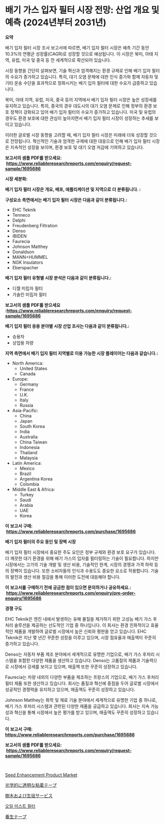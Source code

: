 <p><h1>배기 가스 입자 필터 시장 전망: 산업 개요 및 예측 (2024년부터 2031년)</h1></p><p><strong>요약</strong></p>
<p><p>배기 입자 필터 시장 조사 보고서에 따르면, 배기 입자 필터 시장은 예측 기간 동안 10.3%의 연평균 성장률(CAGR)로 성장할 것으로 예상됩니다. 이 시장은  북미, 아태 지역, 유럽, 미국 및 중국 등 전 세계적으로 확산되어 있습니다.</p><p>시장 동향을 간단히 살펴보면, 기술 혁신과 엄격해지는 환경 규제로 인해 배기 입자 필터의 수요가 증가하고 있습니다. 특히, 대기 오염 문제에 대한 인식 증가와 함께 자동차 및 기타 운송 수단을 효과적으로 정화시키는 배기 입자 필터에 대한 수요가 급증하고 있습니다.</p><p>북미, 아태 지역, 유럽, 미국, 중국 등의 지역에서 배기 입자 필터 시장은 높은 성장세를 유지하고 있습니다. 특히, 중국의 경우 대도시의 대기 오염 문제로 인해 정부의 환경 보호 정책이 강화되고 있어 배기 입자 필터의 수요가 증가하고 있습니다. 미국 및 유럽의 경우도 환경 보호에 대한 관심이 높아지면서 배기 입자 필터 시장이 성장하는 추세를 보이고 있습니다.</p><p>이러한 글로벌 시장 동향을 고려할 때, 배기 입자 필터 시장은 미래에 더욱 성장할 것으로 전망됩니다. 혁신적인 기술과 엄격한 규제에 대한 대응으로 인해 배기 입자 필터 시장은 지속적인 성장을 보이며, 환경 보호 및 대기 오염 저감에 기여하고 있습니다.</p></p>
<p><strong>보고서의 샘플 PDF를 받으세요: &nbsp;<a href="https://www.reliableresearchreports.com/enquiry/request-sample/1695686">https://www.reliableresearchreports.com/enquiry/request-sample/1695686</a></strong></p>
<p><strong>시장 세분화:</strong></p>
<p><strong> 배기 입자 필터 시장은 개요, 배포, 애플리케이션 및 지역으로 더 분류됩니다. :</strong></p>
<p><strong>구성요소 측면에서는 배기 입자 필터 시장은 다음과 같이 분류됩니다.:</strong></p>
<p><ul><li>EHC Teknik</li><li>Tenneco</li><li>Delphi</li><li>Freudenberg Filtration</li><li>Denso</li><li>IBIDEN</li><li>Faurecia</li><li>Johnson Matthey</li><li>Donaldson</li><li>MANN+HUMMEL</li><li>NGK Insulators</li><li>Eberspacher</li></ul></p>
<p><strong> 배기 입자 필터 유형별 시장 분석은 다음과 같이 분류됩니다.:</strong></p>
<p><ul><li>디젤 미립자 필터</li><li>가솔린 미립자 필터</li></ul></p>
<p><strong>보고서의 샘플 PDF를 받으세요 :<a href="https://www.reliableresearchreports.com/enquiry/request-sample/1695686">https://www.reliableresearchreports.com/enquiry/request-sample/1695686</a></strong></p>
<p><strong> 배기 입자 필터 응용 분야별 시장 산업 조사는 다음과 같이 분류됩니다.:</strong></p>
<p><ul><li>승용차</li><li>상업용 차량</li></ul></p>
<p><strong>지역 측면에서 배기 입자 필터 지역별로 이용 가능한 시장 플레이어는 다음과 같습니다.:</strong></p>
<p><ul>
    <li>
        North America:
        <ul>
            <li>United States</li>
            <li>Canada</li>
        </ul>
    </li>
    <li>
        Europe:
        <ul>
            <li>Germany</li>
            <li>France</li>
            <li>U.K.</li>
            <li>Italy</li>
            <li>Russia</li>
        </ul>
    </li>
    <li>
        Asia-Pacific:
        <ul>
            <li>China</li>
            <li>Japan</li>
            <li>South Korea</li>
            <li>India</li>
            <li>Australia</li>
            <li>China Taiwan</li>
            <li>Indonesia</li>
            <li>Thailand</li>
            <li>Malaysia</li>
        </ul>
    </li>
    <li>
        Latin America:
        <ul>
            <li>Mexico</li>
            <li>Brazil</li>
            <li>Argentina Korea</li>
            <li>Colombia</li>
        </ul>
    </li>
    <li>
        Middle East & Africa:
        <ul>
            <li>Turkey</li>
            <li>Saudi</li>
            <li>Arabia</li>
            <li>UAE</li>
            <li>Korea</li>
        </ul>
    </li>
    </ul></p>
<p><strong>이 보고서 구매: &nbsp;<a href="https://www.reliableresearchreports.com/purchase/1695686">https://www.reliableresearchreports.com/purchase/1695686</a></strong></p>
<p><strong>배기 입자 필터의 주요 동인 및 장벽 시장</strong></p>
<p><p>배기 입자 필터 시장에서 중요한 주도 요인은 정부 규제와 환경 보호 요구가 있습니다. 더 깨끗한 대기 환경을 위해 배기 가스의 입자를 필터링하는 기술이 필요합니다. 하지만 시장에서는 고가의 기술 개발 및 생산 비용, 기술적인 한계, 시장의 경쟁과 가격 하락 등의 장벽이 있습니다. 또한 소비자들의 인식과 수용도도 중요한 요소로 작용합니다. 기술의 발전과 생산 비용 절감을 통해 이러한 도전에 대응해야 합니다.</p></p>
<p><strong>이 보고서를 구매하기 전에 궁금한 점이 있으면 문의하거나 공유하세요.: &nbsp;<a href="https://www.reliableresearchreports.com/enquiry/pre-order-enquiry/1695686">https://www.reliableresearchreports.com/enquiry/pre-order-enquiry/1695686</a></strong></p>
<p><strong>경쟁 구도</strong></p>
<p><p>EHC Teknik은 엔진 내에서 발생하는 유해 물질을 제거하기 위한 고성능 배기 가스 후처리 솔루션을 제공하는 선도적인 기업 중 하나입니다. 이 회사는 환경 친화적이고 효율적인 제품을 개발하여 글로벌 시장에서 높은 신뢰와 평판을 얻고 있습니다. EHC Teknik은 지난 몇 년간 꾸준한 성장을 이루고 있으며, 시장 점유율과 매출액이 꾸준히 증가하고 있습니다.</p><p>Denso는 자동차 부품 제조 분야에서 세계적으로 유명한 기업으로, 배기 가스 후처리 시스템을 포함한 다양한 제품을 생산하고 있습니다. Denso는 고품질의 제품과 기술력으로 시장에서 강세를 보이고 있으며, 매출액 또한 꾸준히 성장하고 있습니다.</p><p>Faurecia는 차량 내외의 다양한 부품을 제조하는 프랑스의 기업으로, 배기 가스 후처리 필터 제품 또한 생산하고 있습니다. 회사는 품질과 혁신에 중점을 두어 글로벌 시장에서 성공적인 경쟁력을 유지하고 있으며, 매출액도 꾸준히 성장하고 있습니다.</p><p>Johnson Matthey는 화학 및 재료 기술 분야에서 세계적으로 유명한 기업 중 하나로, 배기 가스 후처리 시스템과 관련된 다양한 제품을 공급하고 있습니다. 회사는 지속 가능성과 혁신을 통해 시장에서 높은 평가를 받고 있으며, 매출액도 꾸준히 성장하고 있습니다.</p></p>
<p><strong>이 보고서 구매: &nbsp; <a href="https://www.reliableresearchreports.com/purchase/1695686">https://www.reliableresearchreports.com/purchase/1695686</a></strong></p>
<p><strong>보고서의 샘플 PDF를 받으세요: &nbsp;<a href="https://www.reliableresearchreports.com/enquiry/request-sample/1695686">https://www.reliableresearchreports.com/enquiry/request-sample/1695686</a></strong><strong></strong></p>
<p>&nbsp;</p>
<p><p><a href="https://issuu.com/reportprime-2/docs/seed-enhancement-product-market-size-2030.pptx">Seed Enhancement Product Market</a></p><p><a href="https://github.com/mohamedbakry57/Market-Research-Report-List-3/blob/main/89041318905.md">光学的に透明な粘着テープ</a></p><p><a href="https://medium.com/@carlieshields/%E6%9C%A8%E3%81%A8%E3%83%98%E3%83%83%E3%82%B8%E3%81%AE%E3%82%B5%E3%83%BC%E3%83%93%E3%82%B9%E5%B8%82%E5%A0%B4-2031%E5%B9%B4%E3%81%BE%E3%81%A7%E3%81%AE%E6%88%90%E5%8A%9F%E3%81%99%E3%82%8B%E3%83%93%E3%82%B8%E3%83%8D%E3%82%B9%E6%88%A6%E7%95%A5%E3%81%AE%E9%8D%B5-4b94e69cfc55">樹木および生垣サービス</a></p><p><a href="https://github.com/Howaoole34545/Market-Research-Report-List-1/blob/main/37275298165.md">오일 미스트 필터</a></p><p><a href="https://github.com/schmahlson/Market-Research-Report-List-1/blob/main/62192018904.md">養生テープ</a></p></p>